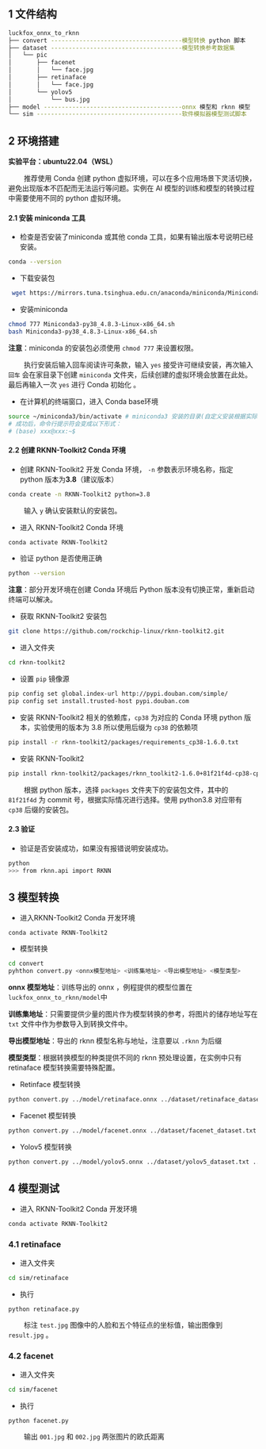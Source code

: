## 1 文件结构

```bash
luckfox_onnx_to_rknn
├── convert -------------------------------------模型转换 python 脚本
├── dataset -------------------------------------模型转换参考数据集
│   └── pic
│       ├── facenet
│       │   └── face.jpg
│       ├── retinaface
│       │   └── face.jpg
│       └── yolov5
│           └── bus.jpg
├── model ---------------------------------------onnx 模型和 rknn 模型
└── sim -----------------------------------------软件模拟器模型测试脚本
```

## 2 环境搭建

**实验平台：ubuntu22.04（WSL）**

        推荐使用 Conda 创建 python 虚拟环境，可以在多个应用场景下灵活切换，避免出现版本不匹配而无法运行等问题。实例在 AI 模型的训练和模型的转换过程中需要使用不同的 python 虚拟环境。

#### 2.1 安装 miniconda 工具

- 检查是否安装了miniconda 或其他 conda 工具，如果有输出版本号说明已经安装。

```bash
conda --version
```

- 下载安装包

```bash
 wget https://mirrors.tuna.tsinghua.edu.cn/anaconda/miniconda/Miniconda3-4.6.14-Linux-x86_64.sh
```

- 安装miniconda

```bash
chmod 777 Miniconda3-py38_4.8.3-Linux-x86_64.sh
bash Miniconda3-py38_4.8.3-Linux-x86_64.sh
```

**注意**：miniconda 的安装包必须使用 `chmod 777` 来设置权限。

        执行安装后输入回车阅读许可条款，输入 `yes` 接受许可继续安装，再次输入 `回车` 会在家目录下创建 `miniconda` 文件夹，后续创建的虚拟环境会放置在此处。最后再输入一次 `yes` 进行 Conda 初始化 。

- 在计算机的终端窗口，进入 Conda base环境

```bash
source ~/miniconda3/bin/activate # miniconda3 安装的目录(自定义安装根据实际情况进行修改)
# 成功后，命令行提示符会变成以下形式：
# (base) xxx@xxx:~$
```

#### 2.2 创建 RKNN-Toolkit2 Conda 环境

- 创建 RKNN-Toolkit2 开发 Conda 环境， `-n` 参数表示环境名称，指定 python 版本为**3.8**（建议版本）

```bash
conda create -n RKNN-Toolkit2 python=3.8
```

        输入 `y` 确认安装默认的安装包。

- 进入 RKNN-Toolkit2 Conda 环境

```bash
conda activate RKNN-Toolkit2
```

- 验证 python 是否使用正确

```bash
python --version
```

**注意**：部分开发环境在创建 Conda 环境后 Python 版本没有切换正常，重新启动终端可以解决。

- 获取 RKNN-Toolkit2 安装包

```bash
git clone https://github.com/rockchip-linux/rknn-toolkit2.git
```

- 进入文件夹

```bash
cd rknn-toolkit2
```

- 设置 `pip` 镜像源

```bash
pip config set global.index-url http://pypi.douban.com/simple/
pip config set install.trusted-host pypi.douban.com
```

- 安装 RKNN-Toolkit2 相关的依赖库，`cp38` 为对应的 Conda 环境 python 版本，实验使用的版本为 3.8 所以使用后缀为 `cp38` 的依赖项

```bash
pip install -r rknn-toolkit2/packages/requirements_cp38-1.6.0.txt
```

- 安装 RKNN-Toolkit2

```bash
pip install rknn-toolkit2/packages/rknn_toolkit2-1.6.0+81f21f4d-cp38-cp38-linux_x86_64.whl
```

        根据 python 版本，选择 `packages` 文件夹下的安装包文件，其中的 `81f21f4d` 为 commit 号，根据实际情况进行选择。使用 python3.8 对应带有 `cp38` 后缀的安装包。

#### 2.3 验证

- 验证是否安装成功，如果没有报错说明安装成功。

```bash
python
>>> from rknn.api import RKNN
```

## 3 模型转换

- 进入RKNN-Toolkit2 Conda 开发环境

```
conda activate RKNN-Toolkit2
```

- 模型转换

```bash
cd convert
pyhthon convert.py <onnx模型地址> <训练集地址> <导出模型地址> <模型类型>
```

**onnx 模型地址**：训练导出的 onnx ，例程提供的模型位置在`luckfox_onnx_to_rknn/model`中

**训练集地址**：只需要提供少量的图片作为模型转换的参考，将图片的储存地址写在 `txt` 文件中作为参数导入到转换文件中。

**导出模型地址**：导出的 rknn 模型名称与地址，注意要以 `.rknn` 为后缀

**模型类型**：根据转换模型的种类提供不同的 rknn 预处理设置，在实例中只有 retinaface 模型转换需要特殊配置。

+ Retinface 模型转换

```bash
python convert.py ../model/retinaface.onnx ../dataset/retinaface_dataset.txt ../model/retinaface.rknn Retinaface
```

+ Facenet 模型转换

```bash
python convert.py ../model/facenet.onnx ../dataset/facenet_dataset.txt ../model/facenet.rknn Facenet
```

+ Yolov5 模型转换

```bash
python convert.py ../model/yolov5.onnx ../dataset/yolov5_dataset.txt ../model/yolov5.rknn Yolov5
```

## 4 模型测试

+ 进入 RKNN-Toolkit2 Conda 开发环境

```bash
conda activate RKNN-Toolkit2
```

### 4.1 retinaface

+ 进入文件夹

```bash
cd sim/retinaface
```

+ 执行

```bash
python retinaface.py
```

        标注 `test.jpg` 图像中的人脸和五个特征点的坐标值，输出图像到 `result.jpg` 。

### 4.2 facenet

+ 进入文件夹

```bash
cd sim/facenet
```

+ 执行

```bash
python facenet.py
```

        输出 `001.jpg` 和 `002.jpg` 两张图片的欧氏距离
